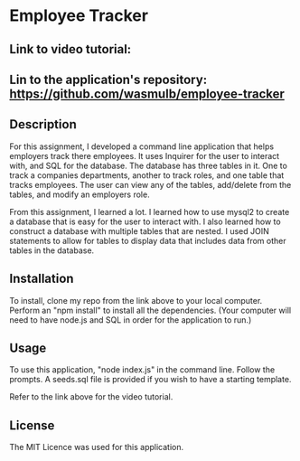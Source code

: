 # Employee Tracker

## Link to video tutorial:

## Lin to the application's repository: https://github.com/wasmulb/employee-tracker

## Description

For this assignment, I developed a command line application that helps employers track there employees. It uses Inquirer for the user to interact with, and SQL for the database. The database has three tables in it. One to track a companies departments, another to track roles, and one table that tracks employees. The user can view any of the tables, add/delete from the tables, and modify an employers role.

From this assignment, I learned a lot. I learned how to use mysql2 to create a database that is easy for the user to interact with. I also learned how to construct a database with multiple tables that are nested. I used JOIN statements to allow for tables to display data that includes data from other tables in the database.


## Installation

To install, clone my repo from the link above to your local computer. Perform an "npm install" to install all the dependencies. (Your computer will need to have node.js and SQL in order for the application to run.)

## Usage

To use this application, "node index.js" in the command line. Follow the prompts. A seeds.sql file is provided if you wish to have a starting template.

Refer to the link above for the video tutorial.

## License

The MIT Licence was used for this application.